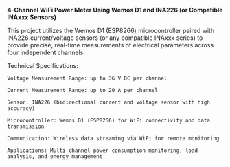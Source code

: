 **4-Channel WiFi Power Meter Using Wemos D1 and INA226 (or Compatible INAxxx Sensors)**

This project utilizes the Wemos D1 (ESP8266) microcontroller paired with INA226 current/voltage sensors (or any compatible INAxxx series) to provide precise, real-time measurements of electrical parameters across four independent channels.

Technical Specifications:

    Voltage Measurement Range: up to 36 V DC per channel

    Current Measurement Range: up to 20 A per channel

    Sensor: INA226 (bidirectional current and voltage sensor with high accuracy)

    Microcontroller: Wemos D1 (ESP8266) for WiFi connectivity and data transmission

    Communication: Wireless data streaming via WiFi for remote monitoring

    Applications: Multi-channel power consumption monitoring, load analysis, and energy management
